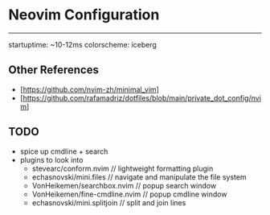 # Neovim Configuration
---
startuptime: ~10-12ms
colorscheme: iceberg

## Other References
- [https://github.com/nvim-zh/minimal_vim]
- [https://github.com/rafamadriz/dotfiles/blob/main/private_dot_config/nvim]

## TODO
- spice up cmdline + search
- plugins to look into
    - stevearc/conform.nvim           // lightweight formatting plugin
    - echasnovski/mini.files          // navigate and manipulate the file system
    - VonHeikemen/searchbox.nvim      // popup search window
    - VonHeikemen/fine-cmdline.nvim   // popup cmdline window
    - echasnovski/mini.splitjoin      // split and join lines
